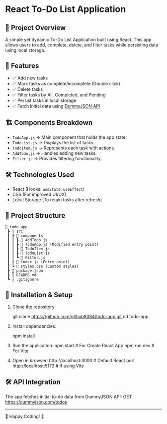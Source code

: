 # React To-Do List Application

## 🚀 Project Overview

A simple yet dynamic To-Do List Application built using React. This app allows users to add, complete, delete, and filter tasks while persisting data using local storage.

## 🎯 Features

- ✅ Add new tasks
- ✅ Mark tasks as complete/incomplete (Double click)
- ✅ Delete tasks
- ✅ Filter tasks by All, Completed, and Pending
- ✅ Persist tasks in local storage
- ✅ Fetch initial data using [DummyJSON API](https://dummyjson.com/docs/todos#todos-a)

## 🏗️ Components Breakdown

- `TodoApp.js` → Main component that holds the app state.
- `TodoList.js` → Displays the list of tasks.
- `TodoItem.js` → Represents each task with actions.
- `AddTodo.js` → Handles adding new tasks.
- `Filter.js` → Provides filtering functionality.

## 🛠️ Technologies Used

- React (Hooks: `useState`, `useEffect`)
- CSS (For improved UI/UX)
- Local Storage (To retain tasks after refresh)

## 📂 Project Structure

```
📂 todo-app
 ┣ 📂 src
 ┃ ┣ 📂 components
 ┃ ┃ ┣ 📜 AddTodo.js
 ┃ ┃ ┣ 📜 TodoApp.js (Modified entry point)
 ┃ ┃ ┣ 📜 TodoItem.js
 ┃ ┃ ┣ 📜 TodoList.js
 ┃ ┃ ┗ 📜 Filter.js
 ┃ ┣ 📜 index.js (Entry point)
 ┃ ┗ 📜 styles.css (Custom styles)
 ┣ 📜 package.json
 ┣ 📜 README.md
 ┗ 📜 .gitignore
```

## 🏁 Installation & Setup

1. Clone the repository:

   git clone https://github.com/github8084/todo-app.git
   cd todo-app

2. Install dependencies:

   npm install

3. Run the application:
   npm start # For Create React App
   npm run dev # For Vite

4. Open in browser:
   http://localhost:3000 # Default React port
   http://localhost:5173 # If using Vite

## 🛠️ API Integration

The app fetches initial to-do data from DummyJSON API:
GET https://dummyjson.com/todos

---

🚀 Happy Coding! 🎉
